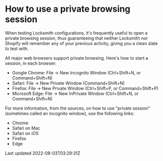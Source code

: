 # How to use a private browsing session

When testing Locksmith configurations, it's frequently useful to open a private browsing session, thus guaranteeing that neither Locksmith nor Shopify will remember any of your previous activity, giving you a clean slate to test with.

All major web browsers support private browsing. Here's how to start a session, in each browser:

- Google Chrome: File → New Incognito Window (Ctrl+Shift+N, or Command+Shift+N)
- Safari: File → New Private Window (Command+Shift+N)
- Firefox: File → New Private Window (Ctrl+Shift+P, or Command+Shift+P)
- Microsoft Edge: File → New InPrivate Window (Ctrl+Shift+N, or Command+Shift+N)

For more information, from the sources, on how to use "private session" (sometimes called an incognito window), use the following links:

- Chrome
- Safari on Mac
- Safari on iOS
- Firefox
- Edge

Last updated 2022-08-03T03:29:31Z